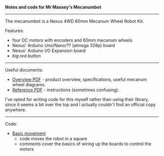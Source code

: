 **Notes and code for Mr Massey's Mecanumbot**

---

The mecanumbot is a Nexus 4WD 60mm Mecanum Wheel Robot Kit.

Features: 
- four DC motors with encoders and 60mm mecanum wheels
- Nexus' Arduino Uno/Nano/?? (atmega 328p) board
- Nexus' Arduino I/O Expansion board
- *big red button*

---

Useful documents:
- [Overview PDF](docs/nexus-mecanum-robot-overview.pdf) - product overview, specifications, useful mecanum wheel diagrams. 
- [Reference PDF](docs/nexus-mecanum-robot-reference.pdf) - instructions (sometimes confusing). 

I've opted for writing code for this myself rather than using their library, since it seems a bit over the top and I actually couldn't find an official copy anywhere. 

---

Code:
- [Basic movement](src/main.cpp)
    - code moves the robot in a square
    - comments cover the basics of wiring up the boards to control the motors

